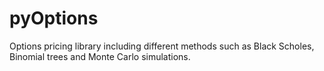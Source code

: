 # pyOptions

Options pricing library including different methods such as Black Scholes, Binomial trees and Monte Carlo simulations.
